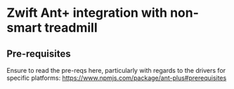 # Zwift Ant+ integration with non-smart treadmill

## Pre-requisites
Ensure to read the pre-reqs here, particularly with regards to the drivers for specific platforms: https://www.npmjs.com/package/ant-plus#prerequisites

